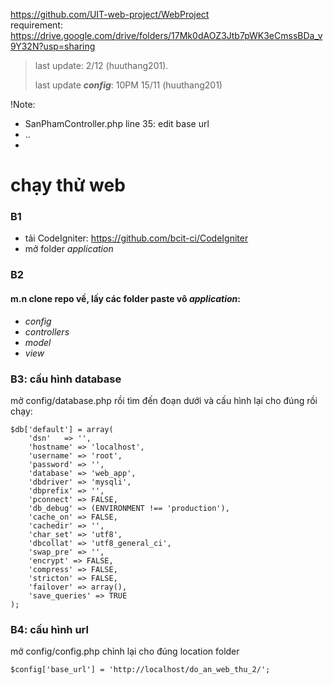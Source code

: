 https://github.com/UIT-web-project/WebProject
<br>
requirement: https://drive.google.com/drive/folders/17Mk0dAOZ3Jtb7pWK3eCmssBDa_v9Y32N?usp=sharing
> last update: 2/12 (huuthang201).
> 
> last update ***config***: 10PM 15/11 (huuthang201)

!Note:
- SanPhamController.php line 35: edit base url
- ..
- 

# chạy thử web
### B1
- tải CodeIgniter: https://github.com/bcit-ci/CodeIgniter
- mở folder *application*
### B2
#### m.n clone repo về, lấy các folder paste vô *application*:
* *config*
* *controllers*
* *model*
* *view*
### B3: cấu hình database
mở config/database.php rồi tìm đến đoạn dưới và cấu hình lại cho đúng rồi chạy:
```
$db['default'] = array(
	'dsn'	=> '',
	'hostname' => 'localhost',
	'username' => 'root',
	'password' => '',
	'database' => 'web_app',
	'dbdriver' => 'mysqli',
	'dbprefix' => '',
	'pconnect' => FALSE,
	'db_debug' => (ENVIRONMENT !== 'production'),
	'cache_on' => FALSE,
	'cachedir' => '',
	'char_set' => 'utf8',
	'dbcollat' => 'utf8_general_ci',
	'swap_pre' => '',
	'encrypt' => FALSE,
	'compress' => FALSE,
	'stricton' => FALSE,
	'failover' => array(),
	'save_queries' => TRUE
);
```
### B4: cấu hình url
mở config/config.php chỉnh lại cho đúng location folder
```
$config['base_url'] = 'http://localhost/do_an_web_thu_2/';
```
